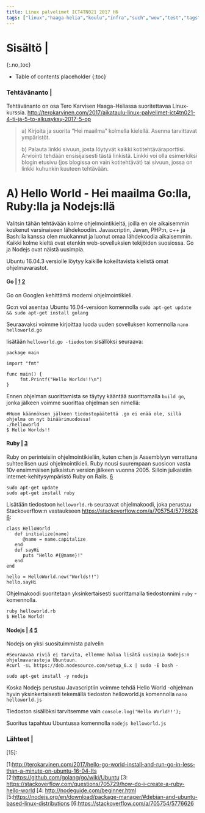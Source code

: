 ```yaml
---
title: Linux palvelimet ICT4TN021 2017 H6
tags: ["linux","haaga-helia","koulu","infra","such","wow","test","tags"]
---
```


# Sisältö |
{:.no_toc}

* Table of contents placeholder
{:toc}
### Tehtävänanto |

Tehtävänanto on osa Tero Karvisen Haaga-Heliassa suoritettavaa Linux-kurssia. http://terokarvinen.com/2017/aikataulu-linux-palvelimet-ict4tn021-4-ti-ja-5-to-alkusyksy-2017-5-op

> a) Kirjoita ja suorita “Hei maailma” kolmella kielellä. Asenna tarvittavat ympäristöt.
> 
> b) Palauta linkki sivuun, josta löytyvät kaikki kotitehtäväraporttisi. Arviointi tehdään ensisijaisesti tästä linkistä. Linkki voi olla esimerkiksi blogin etusivu (jos blogissa on vain kotitehtävät) tai sivuun, jossa on linkki kuhunkin kuuteen tehtävään.

# A) Hello World - Hei maailma Go:lla, Ruby:lla ja Nodejs:llä

Valitsin tähän tehtävään kolme ohjelmointikieltä, joilla en ole aikaisemmin koskenut varsinaiseen lähdekoodiin. Javascriptin, Javan, PHP:n, c++ ja Bash:lla kanssa olen muokannut ja luonut omaa lähdekoodia aikaisemmin. Kaikki kolme kieltä ovat  etenkin web-sovelluksien tekijöiden suosiossa. Go ja Nodejs ovat näistä uusimpia. 

Ubuntu 16.04.3 versiolle löytyy kaikille kokeiltavista kielistä omat ohjelmavarastot.


#### Go | [1] [2]

Go on Googlen kehittämä moderni ohjelmointikieli.

Go:n voi asentaa Ubuntu 16.04-versioon komennolla `sudo apt-get update && sudo apt-get install golang`

Seuraavaksi voimme kirjoittaa luoda uuden sovelluksen komennolla `nano helloworld.go`

lisätään `helloworld.go -tiedoston` sisällöksi seuraava:

```
package main

import "fmt"

func main() {
     fmt.Printf("Hello Worlds!!\n")
}
```

Ennen ohjelman suorittamista se täytyy kääntää suorittamalla `build go`, jonka jälkeen voimme suorittaa ohjelman sen nimellä:

```
#Huom käännöksen jälkeen tiedostopäätettä .go ei enää ole, sillä ohjelma on nyt binäärimuodossa!
./helloworld
$ Hello Worlds!!
```



#### Ruby | [3]

Ruby on perinteisiin ohjelmointikieliin, kuten c:hen ja Assemblyyn verrattuna suhteellisen uusi ohjelmointikieli. Ruby nousi suurempaan suosioon vasta 10v ensimmäisen julkaistun version jälkeen vuonna 2005. Silloin julkaistiin internet-kehitysympäristö Ruby on Rails. [6]

```
sudo apt-get update
sudo apt-get install ruby
```

Lisätään tiedostoon `helloworld.rb` seuraavat ohjelmakoodi, joka perustuu Stackoverflow:n vastaukseen https://stackoverflow.com/a/705754/5776626 [6]:

```
class HelloWorld
   def initialize(name)
      @name = name.capitalize
   end
   def sayHi
      puts "Hello #{@name}!"
   end
end

hello = HelloWorld.new("Worlds!!")
hello.sayHi
```

Ohjelmakoodi suoritetaan yksinkertaisesti suorittamalla tiedostonnimi `ruby` -komennolla.

```
ruby helloworld.rb
$ Hello World!
```




#### Nodejs | [4] [5]

Nodejs on yksi suosituimmista palvelin

```
#Seuraavaa riviä ei tarvita, ellemme halua lisätä uusimpia Nodejs:n ohjelmavarastoja Ubuntuun.
#curl -sL https://deb.nodesource.com/setup_6.x | sudo -E bash -

sudo apt-get install -y nodejs
```

Koska Nodejs perustuu Javascriptiin voimme tehdä Hello World -ohjelman hyvin yksinkertaisesti tekemällä tiedoston helloworld.js komennolla `nano helloworld.js `

Tiedoston sisällöksi tarvitsemme vain `console.log('Hello World!!');`

Suoritus tapahtuu Ubuntussa komennolla `nodejs helloworld.js`

### Lähteet |

[1]:http://terokarvinen.com/2017/hello-go-world-install-and-run-go-in-less-than-a-minute-on-ubuntu-16-04-lts
[2]:https://github.com/golang/go/wiki/Ubuntu
[3]: https://stackoverflow.com/questions/705729/how-do-i-create-a-ruby-hello-world
[4]: http://nodeguide.com/beginner.html
[5]:https://nodejs.org/en/download/package-manager/#debian-and-ubuntu-based-linux-distributions
[6]:https://stackoverflow.com/a/705754/5776626
[7]: 
[8]: 
[9]: 
[10]: 
[11]: 
[12]: 
[13]: 
[14]: 
[15]: 

[1:http://terokarvinen.com/2017/hello-go-world-install-and-run-go-in-less-than-a-minute-on-ubuntu-16-04-lts
[2:https://github.com/golang/go/wiki/Ubuntu
[3: https://stackoverflow.com/questions/705729/how-do-i-create-a-ruby-hello-world
[4: http://nodeguide.com/beginner.html
[5:https://nodejs.org/en/download/package-manager/#debian-and-ubuntu-based-linux-distributions
[6:https://stackoverflow.com/a/705754/5776626
